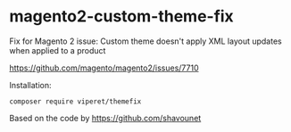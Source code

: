 # magento2-custom-theme-fix
Fix for Magento 2 issue: Custom theme doesn't apply XML layout updates when applied to a product

https://github.com/magento/magento2/issues/7710

Installation:
```
composer require viperet/themefix
```

Based on the code by https://github.com/shavounet
